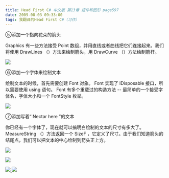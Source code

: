 ```yaml
---
title: Head First C# 中文版 第13章 控件和图形 page597
date: 2009-08-03 09:33:00
tags: 我翻译的Head First C#（习作）
---
```

⑤添加一个指向花朵的箭头

  

Graphics  有一些方法接受  Point  数组，并用直线或者曲线把它们连接起来。我们将使用  DrawLines  （）方法来绘制箭头，用
DrawCurve  （）方法绘制箭杆。

  

![](https://p-blog.csdn.net/images/p_blog_csdn_net/cuipengfei1/EntryImages/20090803/2009-08-03_09-16-48.jpg)

⑥添加一个字体来绘制文本

  

绘制文本的时候，首先需要创建  Font  对象。  Font  实现了  IDisposable  接口，所以需要使用  using  语句。  Font
有多个重载过的构造方法  \--  最简单的一个接受字体名，字体大小和一个  FontStyle  枚举。

  

![](https://p-blog.csdn.net/images/p_blog_csdn_net/cuipengfei1/EntryImages/20090803/2009-08-03_09-23-50.jpg)

⑦添加写着“  Nectar here  ”的文本

  

你已经有一个字体了，现在就可以搞明白绘制的文本的尺寸有多大了。  MeasureString  （）方法返回一个  SizeF
，它定义了尺寸。由于我们知道箭头的结尾点，我们可以把文本的中心绘制到箭头正上方。

  

![](https://p-blog.csdn.net/images/p_blog_csdn_net/cuipengfei1/EntryImages/20090803/2009-08-03_09-30-11.jpg)

![](https://p-blog.csdn.net/images/p_blog_csdn_net/cuipengfei1/EntryImages/20090803/2009-08-03_09-31-16.jpg)



[ ![](https://profile.csdnimg.cn/5/2/5/3_cuipengfei1)
![](https://g.csdnimg.cn/static/user-reg-year/1x/11.png)
](https://blog.csdn.net/cuipengfei1)





